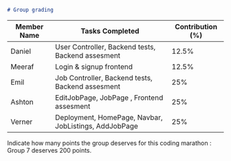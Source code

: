 ``````markdown
# Group grading
```````

| Member Name   | Tasks Completed                                      | Contribution (%) |
|---------------|------------------------------------------------------|------------------|
| Daniel        | User Controller, Backend tests, Backend assesment    | 12.5%            |
| Meeraf        | Login & signup frontend                              | 12.5%            |
| Emil          | Job Controller, Backend tests, Backend assesment     | 25%              |
| Ashton        | EditJobPage, JobPage , Frontend assesment            | 25%              |
| Verner        | Deployment, HomePage, Navbar, JobListings, AddJobPage| 25%              |

Indicate how many points the group deserves for this coding marathon : Group 7 deserves 200 points.

